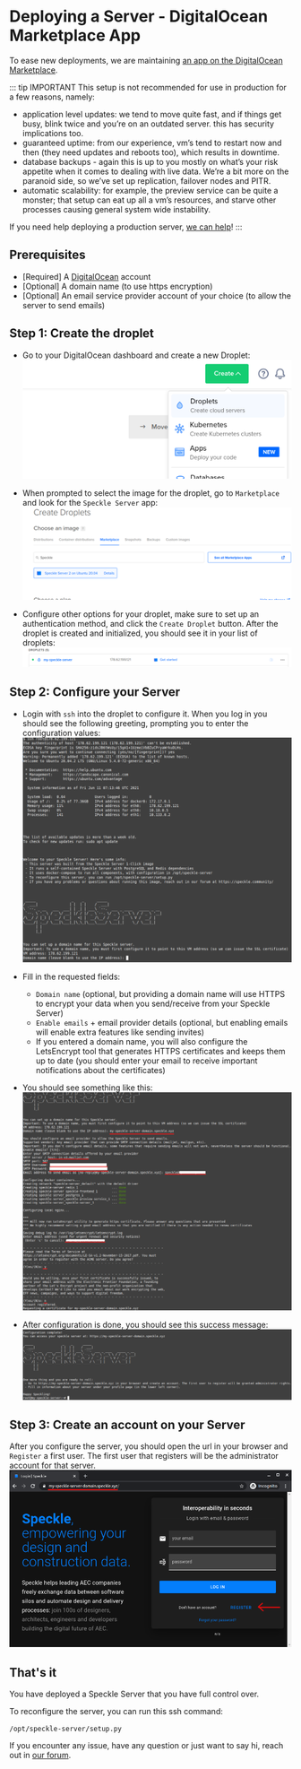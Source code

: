 # Deploying a Server - DigitalOcean Marketplace App

To ease new deployments, we are maintaining [an app on the DigitalOcean Marketplace](https://marketplace.digitalocean.com/apps/speckle-server?refcode=947a2b5d7dc1).

::: tip IMPORTANT
This setup is not recommended for use in production for a few reasons, namely:

- application level updates: we tend to move quite fast, and if things get busy, blink twice and you’re on an outdated server. this has security implications too.
- guaranteed uptime: from our experience, vm’s tend to restart now and then (they need updates and reboots too), which results in downtime.
- database backups - again this is up to you mostly on what’s your risk appetite when it comes to dealing with live data. We’re a bit more on the paranoid side, so we’ve set up replication, failover nodes and PITR.
- automatic scalability: for example, the preview service can be quite a monster; that setup can eat up all a vm’s resources, and starve other processes causing general system wide instability.

If you need help deploying a production server, [we can help](https://speckle.systems/getstarted/)!
:::


## Prerequisites
- [Required] A [DigitalOcean](https://www.digitalocean.com/) account
- [Optional] A domain name (to use https encryption)
- [Optional] An email service provider account of your choice (to allow the server to send emails)

## Step 1: Create the droplet
- Go to your DigitalOcean dashboard and create a new Droplet:
![image](./img/oneclick/01_create_droplet.png)
  

- When prompted to select the image for the droplet, go to `Marketplace` and look for the `Speckle Server` app:
![image](./img/oneclick/02_speckle_marketplace.png)
  

- Configure other options for your droplet, make sure to set up an authentication method, and click the `Create Droplet` button. After the droplet is created and initialized, you should see it in your list of droplets:
![image](./img/oneclick/03_droplet_ready.png)


## Step 2: Configure your Server
- Login with `ssh` into the droplet to configure it. When you log in you should see the following greeting, prompting you to enter the configuration values:
![image](./img/oneclick/04_ssh_login.png)
  

- Fill in the requested fields:
  - `Domain name` (optional, but providing a domain name will use HTTPS to encrypt your data when you send/receive from your Speckle Server)
  - `Enable emails` + email provider details (optional, but enabling emails will enable extra features like sending invites)
  - If you entered a domain name, you will also configure the LetsEncrypt tool that generates HTTPS certificates and keeps them up to date (you should enter your email to receive important notifications about the certificates)


- You should see something like this:
![image](./img/oneclick/05_configure.png)
  

- After configuration is done, you should see this success message:
![image](./img/oneclick/06_configuration_done.png)
  

## Step 3: Create an account on your Server

After you configure the server, you should open the url in your browser and `Register` a first user. The first user that registers will be the administrator account for that server.
![image](./img/oneclick/07_register.png)


## That's it

You have deployed a Speckle Server that you have full control over.

To reconfigure the server, you can run this ssh command:
```shell
/opt/speckle-server/setup.py
```

If you encounter any issue, have any question or just want to say hi, reach out in [our forum](https://speckle.community/).
